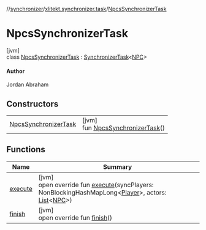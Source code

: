 //[synchronizer](../../../index.md)/[xlitekt.synchronizer.task](../index.md)/[NpcsSynchronizerTask](index.md)

# NpcsSynchronizerTask

[jvm]\
class [NpcsSynchronizerTask](index.md) : [SynchronizerTask](../-synchronizer-task/index.md)&lt;[NPC](../../../../game/game/xlitekt.game.actor.npc/-n-p-c/index.md)&gt; 

#### Author

Jordan Abraham

## Constructors

| | |
|---|---|
| [NpcsSynchronizerTask](-npcs-synchronizer-task.md) | [jvm]<br>fun [NpcsSynchronizerTask](-npcs-synchronizer-task.md)() |

## Functions

| Name | Summary |
|---|---|
| [execute](execute.md) | [jvm]<br>open override fun [execute](execute.md)(syncPlayers: NonBlockingHashMapLong&lt;[Player](../../../../game/game/xlitekt.game.actor.player/-player/index.md)&gt;, actors: [List](https://kotlinlang.org/api/latest/jvm/stdlib/kotlin.collections/-list/index.html)&lt;[NPC](../../../../game/game/xlitekt.game.actor.npc/-n-p-c/index.md)&gt;) |
| [finish](finish.md) | [jvm]<br>open override fun [finish](finish.md)() |
